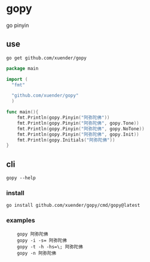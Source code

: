 # gopy

go pinyin

## use

```shell
go get github.com/xuender/gopy
```

```go
package main

import (
  "fmt"

  "github.com/xuender/gopy"
  )

func main(){
	fmt.Println(gopy.Pinyin("阿弥陀佛"))
	fmt.Println(gopy.Pinyin("阿弥陀佛", gopy.Tone))
	fmt.Println(gopy.Pinyin("阿弥陀佛", gopy.NoTone))
	fmt.Println(gopy.Pinyin("阿弥陀佛", gopy.Init))
	fmt.Println(gopy.Initials("阿弥陀佛"))
}
```
## cli

```shell
gopy --help
```

### install

```shell
go install github.com/xuender/gopy/cmd/gopy@latest
```
### examples

```shell
	gopy 阿弥陀佛
	gopy -i -s= 阿弥陀佛
	gopy -t -h -hs=\; 阿弥陀佛
	gopy -n 阿弥陀佛
```
